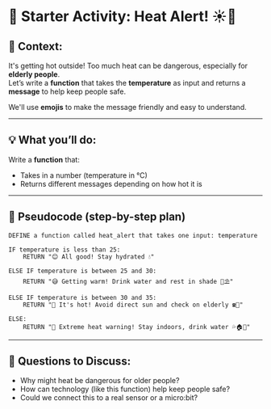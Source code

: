 
# 🧪 Starter Activity: Heat Alert! ☀️🥵

## 💬 Context:
It's getting hot outside! Too much heat can be dangerous, especially for **elderly people**.  
Let’s write a **function** that takes the **temperature** as input and returns a **message** to help keep people safe.

We'll use **emojis** to make the message friendly and easy to understand.

---

## 💡 What you’ll do:
Write a **function** that:
- Takes in a number (temperature in °C)
- Returns different messages depending on how hot it is

---

## 🤖 Pseudocode (step-by-step plan)

```
DEFINE a function called heat_alert that takes one input: temperature

IF temperature is less than 25:
    RETURN "😊 All good! Stay hydrated 💧"

ELSE IF temperature is between 25 and 30:
    RETURN "😅 Getting warm! Drink water and rest in shade 🧃⛱️"

ELSE IF temperature is between 30 and 35:
    RETURN "🥵 It's hot! Avoid direct sun and check on elderly ☎️👵"

ELSE:
    RETURN "🚨 Extreme heat warning! Stay indoors, drink water 💦🏠🧊"
```

---

## 🧠 Questions to Discuss:
- Why might heat be dangerous for older people?
- How can technology (like this function) help keep people safe?
- Could we connect this to a real sensor or a micro:bit?
